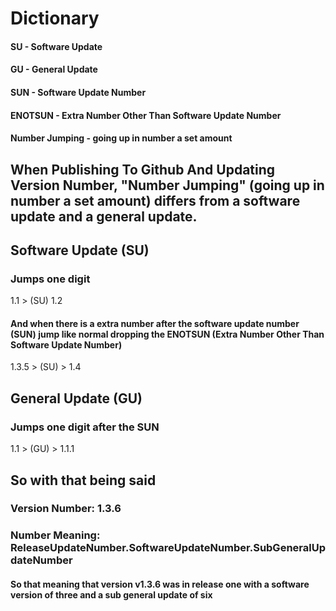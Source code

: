 # Dictionary
#### SU - Software Update
#### GU - General Update
#### SUN - Software Update Number
#### ENOTSUN - Extra Number Other Than Software Update Number
#### Number Jumping - going up in number a set amount



## When Publishing To Github And Updating Version Number, "Number Jumping" (going up in number a set amount) differs from a software update and a general update.
## Software Update (SU)
### Jumps one digit

1.1 > (SU) 1.2

#### And when there is a extra number after the software update number (SUN) jump like normal dropping the ENOTSUN (Extra Number Other Than Software Update Number)

1.3.5 > (SU) > 1.4



## General Update (GU)
### Jumps one digit after the SUN

1.1 > (GU) > 1.1.1



## So with that being said

### Version Number: 1.3.6
### Number Meaning: ReleaseUpdateNumber.SoftwareUpdateNumber.SubGeneralUpdateNumber

#### So that meaning that version v1.3.6 was in release one with a software version of three and a sub general update of six
